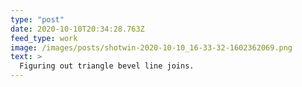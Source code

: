 ```yaml
---
type: "post"
date: 2020-10-10T20:34:28.763Z
feed_type: work
image: /images/posts/shotwin-2020-10-10_16-33-32-1602362069.png
text: >
  Figuring out triangle bevel line joins.
---
```

